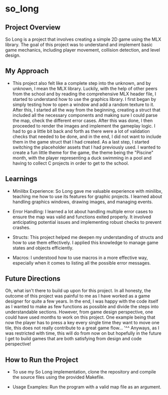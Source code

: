 # so_long

## Project Overview

So Long is a project that involves creating a simple 2D game using the MLX library. The goal of this project was to understand and implement basic game mechanics, including player movement, collision detection, and level design.

## My Approach

- This project also felt like a complete step into the unknown, and by unknown, I mean the MLX library. Luckily, with the help of other peers from the school and by reading the comprehensive MLX header file, I started to understand how to use the graphics library. I first began by simply testing how to open a window and add a random texture to it. After this, I started all the way from the beginning, creating a struct that included all the necessary components and making sure I could parse the map, check the different error cases. After this was done, I then proceeded to render the images and implement the gameplay logic. I had to go a little bit back and forth as there were a lot of validation checks that needed to be done, and in the end, I did not want to include them in the game struct that I had created. As a last step, I started switching the placeholder assets that I had previously used. I wanted to create a fun little theme for the game, the theme being the "Piscine" month, with the player representing a duck swimming in a pool and having to collect C projects in order to get to the school.

## Learnings

- Minilibx Experience: So Long gave me valuable experience with minilibx, teaching me how to use its features for graphic projects. I learned about handling graphics windows, drawing images, and managing events.

- Error Handling: I learned a lot about handling multiple error cases to ensure the map was valid and functions exited properly. It involved anticipating potential issues and implementing robust checks to prevent crashes.

- Structs: This project helped me deepen my understanding of structs and how to use them effectively. I applied this knowledge to manage game states and objects efficiently.

- Macros: I understood how to use macros in a more effective way, especially when it comes to listing all the possible error messages.

## Future Directions

Oh, what isn't there to build up upon for this project. In all honesty, the outcome of this project was painful to me as I have worked as a game designer for quite a few years. In the end, I was happy with the code itself as I wanted to make as few functions as possible and divide the steps into understandable sections. However, from game design perspective, one could have used months to work on this project. One example being that now the player has to press a key every single time they want to move one tile, this does not really contribute to a great game flow... '^^ Anyways, as I was restricted with time, this will do from now on but hopefully in the future I get to build games that are both satisfying from design and code perspective!

## How to Run the Project

- To use my So Long implementation, clone the repository and compile the source files using the provided Makefile.

- Usage Examples: Run the program with a valid map file as an argument.
